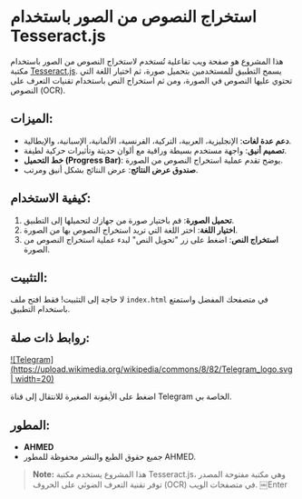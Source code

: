 # استخراج النصوص من الصور باستخدام Tesseract.js

هذا المشروع هو صفحة ويب تفاعلية تُستخدم لاستخراج النصوص من الصور باستخدام مكتبة [Tesseract.js](https://tesseract.projectnaptha.com/). يسمح التطبيق للمستخدمين بتحميل صورة، ثم اختيار اللغة التي تحتوي عليها النصوص في الصورة، ومن ثم استخراج النص باستخدام تقنيات التعرف على النصوص (OCR).

## الميزات:
- **دعم عدة لغات**: الإنجليزية، العربية، التركية، الفرنسية، الألمانية، الإسبانية، والإيطالية.
- **تصميم أنيق**: واجهة مستخدم بسيطة وراقية مع ألوان حديثة وتأثيرات حركية لطيفة.
- **خط التحميل (Progress Bar)**: يوضح تقدم عملية استخراج النصوص من الصورة.
- **صندوق عرض النتائج**: عرض النتائج بشكل أنيق ومرتب.
 

## كيفية الاستخدام:
1. **تحميل الصورة**: قم باختيار صورة من جهازك لتحميلها إلى التطبيق.
2. **اختيار اللغة**: اختر اللغة التي تريد استخراج النصوص بها من الصورة.
3. **استخراج النص**: اضغط على زر "تحويل النص" لبدء عملية استخراج النصوص من الصورة.

## التثبيت:
لا حاجة إلى التثبيت! فقط افتح ملف `index.html` في متصفحك المفضل واستمتع باستخدام التطبيق.

## روابط ذات صلة:
[![Telegram](https://upload.wikimedia.org/wikipedia/commons/8/82/Telegram_logo.svg | width=20)](https://t.me/maho9s)

اضغط على الأيقونة الصغيرة للانتقال إلى قناة Telegram الخاصة بي.

## المطور:
- **AHMED**
- جميع حقوق الطبع والنشر محفوظة للمطور AHMED.

> **Note:** هذا المشروع يستخدم مكتبة Tesseract.js، وهي مكتبة مفتوحة المصدر توفر تقنية التعرف الضوئي على الحروف (OCR) في متصفحات الويب.
￼Enter
